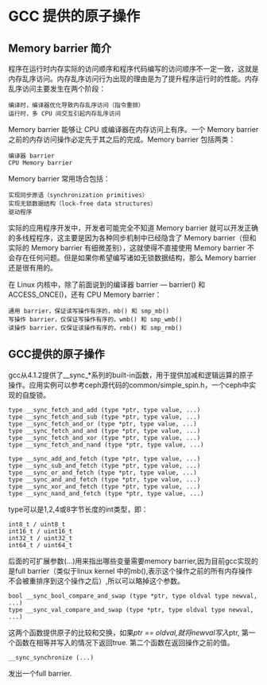 # GCC 提供的原子操作

## Memory barrier 简介

程序在运行时内存实际的访问顺序和程序代码编写的访问顺序不一定一致，这就是内存乱序访问。内存乱序访问行为出现的理由是为了提升程序运行时的性能。内存乱序访问主要发生在两个阶段：

    编译时，编译器优化导致内存乱序访问（指令重排）
    运行时，多 CPU 间交互引起内存乱序访问
Memory barrier 能够让 CPU 或编译器在内存访问上有序。一个 Memory barrier 之前的内存访问操作必定先于其之后的完成。Memory barrier 包括两类：

    编译器 barrier
    CPU Memory barrier

Memory barrier 常用场合包括：

    实现同步原语（synchronization primitives）
    实现无锁数据结构（lock-free data structures）
    驱动程序
实际的应用程序开发中，开发者可能完全不知道 Memory barrier 就可以开发正确的多线程程序，这主要是因为各种同步机制中已经隐含了 Memory barrier（但和实际的 Memory barrier 有细微差别），这就使得不直接使用 Memory barrier 不会存在任何问题。但是如果你希望编写诸如无锁数据结构，那么 Memory barrier 还是很有用的。


在 Linux 内核中，除了前面说到的编译器 barrier — barrier() 和 ACCESS_ONCE()，还有 CPU Memory barrier：

    通用 barrier，保证读写操作有序的，mb() 和 smp_mb()
    写操作 barrier，仅保证写操作有序的，wmb() 和 smp_wmb()
    读操作 barrier，仅保证读操作有序的，rmb() 和 smp_rmb()

## GCC提供的原子操作
gcc从4.1.2提供了__sync_*系列的built-in函数，用于提供加减和逻辑运算的原子操作。应用实例可以参考ceph源代码的common/simple_spin.h，一个ceph中实现的自旋锁。

    type __sync_fetch_and_add (type *ptr, type value, ...)
    type __sync_fetch_and_sub (type *ptr, type value, ...)
    type __sync_fetch_and_or (type *ptr, type value, ...)
    type __sync_fetch_and_and (type *ptr, type value, ...)
    type __sync_fetch_and_xor (type *ptr, type value, ...)
    type __sync_fetch_and_nand (type *ptr, type value, ...)

    type __sync_add_and_fetch (type *ptr, type value, ...)
    type __sync_sub_and_fetch (type *ptr, type value, ...)
    type __sync_or_and_fetch (type *ptr, type value, ...)
    type __sync_and_and_fetch (type *ptr, type value, ...)
    type __sync_xor_and_fetch (type *ptr, type value, ...)
    type __sync_nand_and_fetch (type *ptr, type value, ...)
type可以是1,2,4或8字节长度的int类型，即：

    int8_t / uint8_t
    int16_t / uint16_t
    int32_t / uint32_t
    int64_t / uint64_t



后面的可扩展参数(...)用来指出哪些变量需要memory barrier,因为目前gcc实现的是full barrier（类似于linux kernel 中的mb(),表示这个操作之前的所有内存操作不会被重排序到这个操作之后）,所以可以略掉这个参数。

    bool __sync_bool_compare_and_swap (type *ptr, type oldval type newval, ...)
    type __sync_val_compare_and_swap (type *ptr, type oldval type newval, ...)

这两个函数提供原子的比较和交换，如果*ptr == oldval,就将newval写入*ptr,
第一个函数在相等并写入的情况下返回true.
第二个函数在返回操作之前的值。

    __sync_synchronize (...)

发出一个full barrier.
